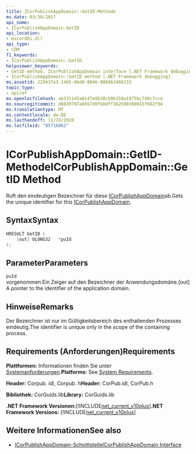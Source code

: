 ```yaml
---
title: ICorPublishAppDomain::GetID-Methode
ms.date: 03/30/2017
api_name:
- ICorPublishAppDomain.GetID
api_location:
- mscordbi.dll
api_type:
- COM
f1_keywords:
- ICorPublishAppDomain::GetID
helpviewer_keywords:
- GetID method, ICorPublishAppDomain interface [.NET Framework debugging]
- ICorPublishAppDomain::GetID method [.NET Framework debugging]
ms.assetid: 229437e3-1465-4bd8-8846-9804b2488133
topic_type:
- apiref
ms.openlocfilehash: ab331145a8147e8830cb9b158a1975bc748c7cce
ms.sourcegitcommit: d8020797a6657d0fbbdff362b80300815f682f94
ms.translationtype: MT
ms.contentlocale: de-DE
ms.lasthandoff: 11/24/2020
ms.locfileid: "95716862"
---
```

# <a name="icorpublishappdomaingetid-method"></a><span data-ttu-id="6824b-102">ICorPublishAppDomain::GetID-Methode</span><span class="sxs-lookup"><span data-stu-id="6824b-102">ICorPublishAppDomain::GetID Method</span></span>

<span data-ttu-id="6824b-103">Ruft den eindeutigen Bezeichner für diese [ICorPublishAppDomain](icorpublishappdomain-interface.md)ab.</span><span class="sxs-lookup"><span data-stu-id="6824b-103">Gets the unique identifier for this [ICorPublishAppDomain](icorpublishappdomain-interface.md).</span></span>  
  
## <a name="syntax"></a><span data-ttu-id="6824b-104">Syntax</span><span class="sxs-lookup"><span data-stu-id="6824b-104">Syntax</span></span>  
  
```cpp  
HRESULT GetID (  
    [out] ULONG32   *puId  
);  
```  
  
## <a name="parameters"></a><span data-ttu-id="6824b-105">Parameter</span><span class="sxs-lookup"><span data-stu-id="6824b-105">Parameters</span></span>  

 `puId`  
 <span data-ttu-id="6824b-106">vorgenommen Ein Zeiger auf den Bezeichner der Anwendungsdomäne.</span><span class="sxs-lookup"><span data-stu-id="6824b-106">[out] A pointer to the identifier of the application domain.</span></span>  
  
## <a name="remarks"></a><span data-ttu-id="6824b-107">Hinweise</span><span class="sxs-lookup"><span data-stu-id="6824b-107">Remarks</span></span>  

 <span data-ttu-id="6824b-108">Der Bezeichner ist nur im Gültigkeitsbereich des enthaltenden Prozesses eindeutig.</span><span class="sxs-lookup"><span data-stu-id="6824b-108">The identifier is unique only in the scope of the containing process.</span></span>  
  
## <a name="requirements"></a><span data-ttu-id="6824b-109">Requirements (Anforderungen)</span><span class="sxs-lookup"><span data-stu-id="6824b-109">Requirements</span></span>  

 <span data-ttu-id="6824b-110">**Plattformen:** Informationen finden Sie unter [Systemanforderungen](../../get-started/system-requirements.md).</span><span class="sxs-lookup"><span data-stu-id="6824b-110">**Platforms:** See [System Requirements](../../get-started/system-requirements.md).</span></span>  
  
 <span data-ttu-id="6824b-111">**Header:** Corpub. idl, Corpub. h</span><span class="sxs-lookup"><span data-stu-id="6824b-111">**Header:** CorPub.idl, CorPub.h</span></span>  
  
 <span data-ttu-id="6824b-112">**Bibliothek:** CorGuids.lib</span><span class="sxs-lookup"><span data-stu-id="6824b-112">**Library:** CorGuids.lib</span></span>  
  
 <span data-ttu-id="6824b-113">**.NET Framework Versionen:**[!INCLUDE[net_current_v10plus](../../../../includes/net-current-v10plus-md.md)]</span><span class="sxs-lookup"><span data-stu-id="6824b-113">**.NET Framework Versions:** [!INCLUDE[net_current_v10plus](../../../../includes/net-current-v10plus-md.md)]</span></span>  
  
## <a name="see-also"></a><span data-ttu-id="6824b-114">Weitere Informationen</span><span class="sxs-lookup"><span data-stu-id="6824b-114">See also</span></span>

- [<span data-ttu-id="6824b-115">ICorPublishAppDomain-Schnittstelle</span><span class="sxs-lookup"><span data-stu-id="6824b-115">ICorPublishAppDomain Interface</span></span>](icorpublishappdomain-interface.md)
